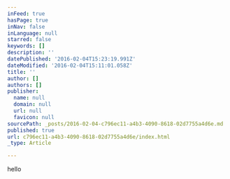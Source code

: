 ```yaml
---
inFeed: true
hasPage: true
inNav: false
inLanguage: null
starred: false
keywords: []
description: ''
datePublished: '2016-02-04T15:23:19.991Z'
dateModified: '2016-02-04T15:11:01.058Z'
title: ''
author: []
authors: []
publisher:
  name: null
  domain: null
  url: null
  favicon: null
sourcePath: _posts/2016-02-04-c796ec11-a4b3-4090-8618-02d7755a4d6e.md
published: true
url: c796ec11-a4b3-4090-8618-02d7755a4d6e/index.html
_type: Article

---
```

hello